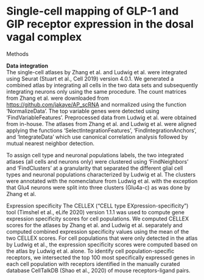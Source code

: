 # Single-cell mapping of GLP-1 and GIP receptor expression in the dosal vagal complex

Methods

**Data integration**\
The single-cell atlases by Zhang et al. and Ludwig et al. were integrated using Seurat (Stuart et al., Cell 2019) version 4.0.1. We generated a combined atlas by integrating all cells in the two data sets and subsequently integrating neurons only using the same procedure. The count matrices from Zhang et al. were downloaded from https://github.com/jakaye/AP_scRNA and normalized using the function ‘NormalizeData’. The top variable genes were detected using ‘FindVariableFeatures’. Preprocessed data from Ludwig et al. were obtained from in-house. The atlases from Zhang et al. and Ludwig et al. were aligned applying the functions ‘SelectIntegrationFeatures’, ‘FindIntegrationAnchors’, and ‘IntegrateData’ which use canonical correlation analysis followed by mutual nearest neighbor detection.
 
To assign cell type and neuronal populations labels, the two integrated atlases (all cells and neurons only) were clustered using ‘FindNeighbors’ and ‘FindClusters’ at a granularity that separated the different glial cell types and neuronal populations characterized by Ludwig et al. The clusters were annotated with the nomenclature from Ludwig et al. with the exception that Glu4 neurons were split into three clusters (Glu4a-c) as was done by Zhang et al.
 
Expression specificity
The CELLEX (“CELL type EXpression-specificity”) tool (Timshel et al., eLife 2020) version 1.1.1 was used to compute gene expression specificity scores for cell populations. We computed CELLEX scores for the atlases by Zhang et al. and Ludwig et al. separately and computed combined expression specificity values using the mean of the two CELLEX scores. For cell populations that were only detected in the atlas by Ludwig et al., the expression specificity scores were computed based on the atlas by Ludwig et al. alone. To identify cell population-specific receptors, we intersected the top 100 most specifically expressed genes in each cell population with receptors identified in the manually curated database CellTalkDB (Shao et al., 2020) of mouse receptors-ligand pairs.
